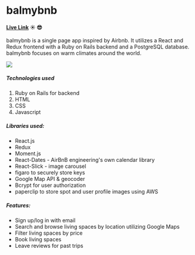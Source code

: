 # balmybnb
#### [Live Link](https://balmybnb.herokuapp.com/) ☀️ 😎 

balmybnb is a single page app inspired by Airbnb. It utilizes a React and Redux frontend with a Ruby on Rails backend and a PostgreSQL database. balmybnb focuses on warm climates around the world.

![](https://raw.githubusercontent.com/dkvng/balmybnb/master/wiki/home-screen.png)

##### Technologies used
1. Ruby on Rails for backend
2. HTML
3. CSS
4. Javascript

##### Libraries used:
* React.js
* Redux
* Moment.js
* React-Dates - AirBnB engineering's own calendar library
* React-Slick - image carousel
* figaro to securely store keys
* Google Map API & geocoder
* Bcrypt for user authorization
* paperclip to store spot and user profile images using AWS

##### Features:
- Sign up/log in with email
- Search and browse living spaces by location utilizing Google Maps
- Filter living spaces by price
- Book living spaces
- Leave reviews for past trips
